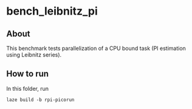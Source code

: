 # bench_leibnitz_pi

## About

This benchmark tests parallelization of a CPU bound task (PI estimation using Leibnitz series).

## How to run

In this folder, run

    laze build -b rpi-picorun
